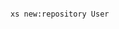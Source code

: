 
```xs new:usecase BillingDownloadPDF billing,queue,bucket POST#/download-pdf#billing
```

```
xs new:repository User
```
